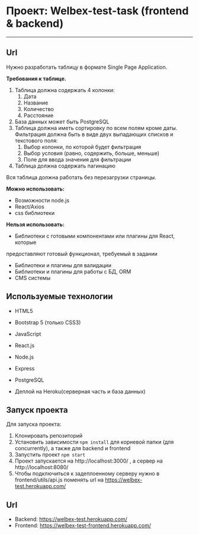 # Проект: Welbex-test-task (frontend & backend)

---

**Url**
---

Нужно разработать таблицу в формате Single Page Application.

**Требования к таблице.**

1. Таблица должна содержать 4 колонки:
    1. Дата
    2. Название
    3. Количество
    4. Расстояние
2. База данных может быть PostgreSQL
3. Таблица должна иметь сортировку по всем полям кроме даты. Фильтрация должна быть в виде двух выпадающих списков и текстового поля:
    1. Выбор колонки, по которой будет фильтрация
    2. Выбор условия (равно, содержить, больше, меньше)
    3. Поле для ввода значения для фильтрации
4. Таблица должна содержать пагинацию

Вся таблица должна работать без перезагрузки страницы.

**Можно использовать:**

- Возможности node.js
- React/Axios
- css библиотеки

**Нельзя использовать:**

- Библиотеки с готовыми компонентами или плагины для React, которые

предоставляют готовый функционал, требуемый в задании

- Библиотеки и плагины для валидации
- Библиотеки и плагины для работы с БД, ORM
- CMS системы


## Используемые технологии

* HTML5

* Bootstrap 5 (только CSS3)

* JavaScript

* React.js

* Node.js

* Express

* PostgreSQL

* Деплой на Heroku(серверная часть и база данных)

## Запуск проекта
Для запуска проекта:
1. Клонировать репозиторий
2. Установить зависимости `npm install` для корневой папки (для concurrently), а также для backend и frontend
3. Запустить проект `npm start`
4. Проект запускается на http://localhost:3000/ , а сервер на http://localhost:8080/
5. Чтобы подключиться к задеплоенному серверу нужно в frontend/utils/api.js поменять url на https://welbex-test.herokuapp.com/

**Url**
---
* Backend: https://welbex-test.herokuapp.com/
* Frontend: https://welbex-test-frontend.herokuapp.com/
